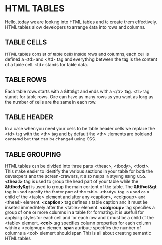 # HTML TABLES
Hello, today we are looking into HTML tables and to create them effectively. HTML tables allow developers to arrange data into rows and columns.
## **TABLE CELLS**
HTML tables consist of table cells inside rows and columns, each cell is defined a &lt;td&gt; and &lt;/td&gt; tag and everything between the tag is the content of a table cell. &lt;td&gt; stands for table data.
## **TABLE ROWS**
Each table rows starts with a &lttr&gt and ends with a &lt;/tr&gt; tag. &lt;tr&gt; tag stands for table rows. One can have as many rows as you want as long as the number of cells are the same in each row.
## **TABLE HEADER**
In a case when you need your cells to be table header cells we replace the &lt;td&gt; tag with the &lt;th&gt; tag and by default the &lt;th&gt;  elements are bold and centered but that can be changed using CSS.
## **TABLE GROUPING**
HTML tables can be divided into three parts &lt;thead&gt;, &lt;tbody&gt;, &lt;tfoot&gt;. This make easier to identify the various sections in your table for both the developers and the screen-crawlers, it also helps in styling using CSS.
**&lt;thead&gt;** tag is used to group the head part of your table while the **&lttbody&gt** is used to group the main content of the table. The **&lttfoot&gt** tag is used specify the footer part of the table. &lt;tbody&gt; tag is used as a child of the &lt;table&gt; element and after any &lt;caption&gt;, &lt;colgroup&gt; and &lt;thead&gt; element.
**&lt;caption&gt;** tag defines a table caption and it must be inseted immediately after the &lt;table&gt; element.
**&lt;colgroup&gt;** tag specifies a group of one or more columns in a table for formating. it is usefull for applying styles for each cell and for each row and it must be a child of the &lt;table&gt; element. 
**&lt;col&gt;** tag specifies column properties for each column within a &lt;colgroup&gt; elemen.
**span** attribute specifies the number of columns a &lt;col&gt; element should span
This is all about creating semantic HTML tables 
